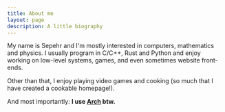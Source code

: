 ```yaml
---
title: About me
layout: page
description: A little biography
---
```


My name is Sepehr and I'm mostly interested in computers, mathematics and physics. I usually program in C/C++, Rust and Python and enjoy working on low-level systems, games, and even sometimes website front-ends.

Other than that, I enjoy playing video games and cooking (so much that I have created a cookable homepage!).

And most importantly: **I use [Arch](https://archlinux.org/) btw.**
